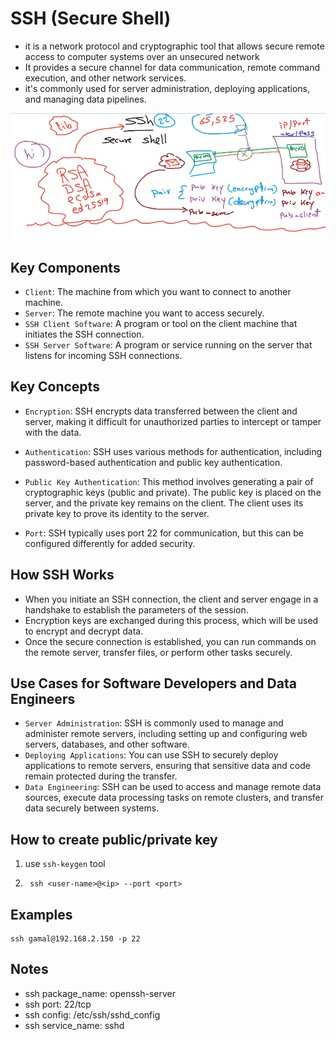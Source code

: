 # SSH (Secure Shell)

+ it is a network protocol and cryptographic tool that allows secure remote access to computer systems over an unsecured network
+ It provides a secure channel for data communication, remote command execution, and other network services.
+ it's commonly used for server administration, deploying applications, and managing data pipelines.

![lec-12-part1](../images/ssh-1.png)

## Key Components

+ `Client`: The machine from which you want to connect to another machine.
+ `Server`: The remote machine you want to access securely.
+ `SSH Client Software`: A program or tool on the client machine that initiates the SSH connection.
+ `SSH Server Software`: A program or service running on the server that listens for incoming SSH connections.

## Key Concepts

+ `Encryption`: SSH encrypts data transferred between the client and server, making it difficult for unauthorized parties to intercept or tamper with the data.

+ `Authentication`: SSH uses various methods for authentication,
including password-based authentication and public key authentication.

+ `Public Key Authentication`: This method involves generating a pair of cryptographic keys (public and private). The public key is placed on the server, and the private key remains on the client. The client uses its private key to prove its identity to the server.

+ `Port`: SSH typically uses port 22 for communication, but this can be configured differently for added security.

## How SSH Works

+ When you initiate an SSH connection, the client and server engage in a handshake to establish the parameters of the session.
+ Encryption keys are exchanged during this process, which will be used to encrypt and decrypt data.
+ Once the secure connection is established, you can run commands on the remote server, transfer files, or perform other tasks securely.

## Use Cases for Software Developers and Data Engineers

+ `Server Administration`: SSH is commonly used to manage and administer remote servers, including setting up and configuring web servers, databases, and other software.
+ `Deploying Applications`: You can use SSH to securely deploy applications to remote servers, ensuring that sensitive data and code remain protected during the transfer.
+ `Data Engineering`: SSH can be used to access and manage remote data sources, execute data processing tasks on remote clusters, and transfer data securely between systems.

## How to create public/private key

1. use `ssh-keygen` tool

1. ```cli
    ssh <user-name>@<ip> --port <port>
   ```

## Examples

```cli
ssh gamal@192.168.2.150 -p 22
```

## Notes

+ ssh package_name: openssh-server
+ ssh port: 22/tcp
+ ssh config: /etc/ssh/sshd_config
+ ssh service_name: sshd

